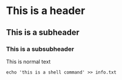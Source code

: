 # This is a header
 ## This is a subheader
 ### This is a subsubheader
 This is normal text
 ```
 echo 'this is a shell command' >> info.txt
 ```

